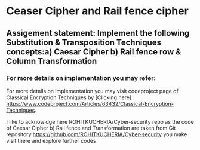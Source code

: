 # Ceaser Cipher and Rail fence cipher
## Assigement statement: Implement the following Substitution & Transposition Techniques concepts:a) Caesar Cipher b) Rail fence row & Column Transformation

### For more details on implementation you may refer:
 For more details on implementation you may visit codeproject page of Classical Encryption Techniques by [Clicking here] https://www.codeproject.com/Articles/63432/Classical-Encryption-Techniques. 

I like to acknowldge here ROHITKUCHERIA/Cyber-security repo as the code of Caesar Cipher b) Rail fence and Transformation are taken from Git repository https://github.com/ROHITKUCHERIA/Cyber-security you make visit there and explore further codes
    
